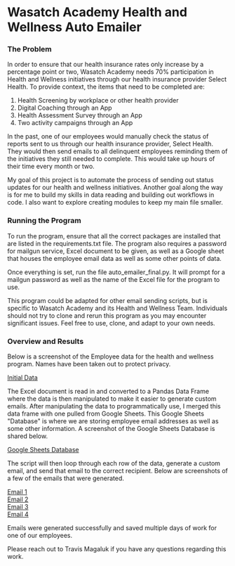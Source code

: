 # Wasatch Academy Health and Wellness Auto Emailer

### The Problem

In order to ensure that our health insurance rates only 
increase by a percentage point or two, Wasatch Academy
needs 70% participation in Health and Wellness initiatives
through our health insurance provider Select Health. To provide context,
the items that need to be completed are:
1. Health Screening by workplace or other health provider
2. Digital Coaching through an App
3. Health Assessment Survey through an App
4. Two activity campaigns through an App

In the past, one of our employees would manually check the
status of reports sent to us through our health insurance
provider, Select Health. They would then send emails to all
delinquent employees reminding them of the initiatives 
they still needed to complete. This would take up hours
of their time every month or two. 

My goal of this project is to automate the process of 
sending out status updates for our health and wellness initiatives. Another
goal along the way is for me to build my skills in data reading and building
out workflows in code. I also want to explore creating modules to keep my 
main file smaller. 

### Running the Program

To run the program, ensure that all the correct packages are installed that
are listed in the requirements.txt file. The program also requires a password
for mailgun service, Excel document to be given, as well as a Google sheet 
that houses the employee email data as well as some other points of data.

Once everything is set, run the file auto_emailer_final.py. It will prompt for
a mailgun password as well as the name of the Excel file for the program to 
use.

This program could be adapted for other email sending scripts, but is 
specific to Wasatch Academy and its Health and Wellness Team. Individuals
should not try to clone and rerun this program as you may encounter significant
issues. Feel free to use, clone, and adapt to your own needs. 

### Overview and Results

Below is a screenshot of the Employee data for the health and wellness program. 
Names have been taken out to protect privacy.

[Initial Data](/Readme_Images/Select_Health_Data.png)

The Excel document is read in and converted to a Pandas Data Frame where the
data is then manipulated to make it easier to generate custom emails. After
manipulating the data to programmatically use, I merged this data frame with one
pulled from Google Sheets. This Google Sheets "Database" is where we are storing
employee email addresses as well as some other information. A screenshot of the
Google Sheets Database is shared below. 

[Google Sheets Database](/Readme_Images/Google_Sheets_Database.png)

The script will then loop through each row of the data, generate a custom email,
and send that email to the correct recipient. Below are screenshots of a few of the emails that
were generated.

[Email 1](Email_1.png) \
[Email 2](Email_2.png) \
[Email 3](Email_3.png) \
[Email 4](Email_4.png)

Emails were generated successfully and saved multiple days of work for one of our 
employees. 

Please reach out to Travis Magaluk if you have any questions regarding this work. 
